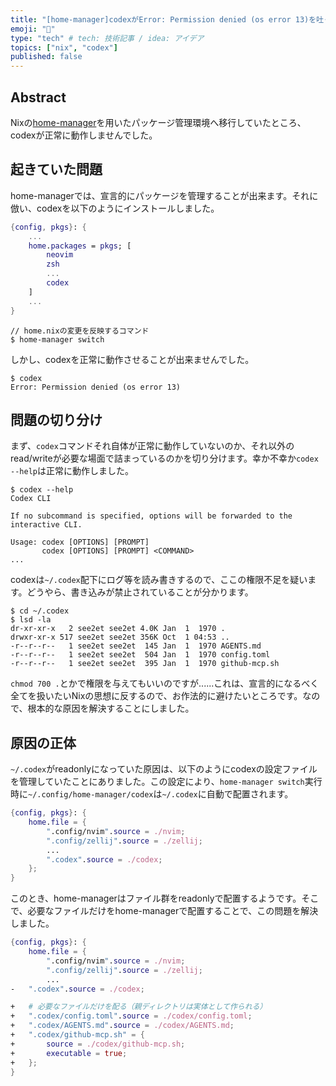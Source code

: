 ```yaml
---
title: "[home-manager]codexがError: Permission denied (os error 13)を吐く問題への対処法"
emoji: "🌟"
type: "tech" # tech: 技術記事 / idea: アイデア
topics: ["nix", "codex"]
published: false
---
```


## Abstract
Nixの[home-manager](https://github.com/nix-community/home-manager)を用いたパッケージ管理環境へ移行していたところ、codexが正常に動作しませんでした。

## 起きていた問題

home-managerでは、宣言的にパッケージを管理することが出来ます。それに倣い、codexを以下のようにインストールしました。
```nix:home.nix
{config, pkgs}: {
    ...
    home.packages = pkgs; [
        neovim
        zsh
        ...
        codex
    ]
    ...
}
```
```zsh:zsh
// home.nixの変更を反映するコマンド
$ home-manager switch
```

しかし、codexを正常に動作させることが出来ませんでした。
```zsh:zsh
$ codex
Error: Permission denied (os error 13)
```

## 問題の切り分け
まず、`codex`コマンドそれ自体が正常に動作していないのか、それ以外のread/writeが必要な場面で詰まっているのかを切り分けます。幸か不幸か`codex --help`は正常に動作しました。
```zsh:zsh
$ codex --help
Codex CLI

If no subcommand is specified, options will be forwarded to the interactive CLI.

Usage: codex [OPTIONS] [PROMPT]
       codex [OPTIONS] [PROMPT] <COMMAND>
...
```

codexは`~/.codex`配下にログ等を読み書きするので、ここの権限不足を疑います。どうやら、書き込みが禁止されていることが分かります。

```zsh:zsh
$ cd ~/.codex
$ lsd -la
dr-xr-xr-x   2 see2et see2et 4.0K Jan  1  1970 .
drwxr-xr-x 517 see2et see2et 356K Oct  1 04:53 ..
-r--r--r--   1 see2et see2et  145 Jan  1  1970 AGENTS.md
-r--r--r--   1 see2et see2et  504 Jan  1  1970 config.toml
-r--r--r--   1 see2et see2et  395 Jan  1  1970 github-mcp.sh
```

`chmod 700 .`とかで権限を与えてもいいのですが......これは、宣言的になるべく全てを扱いたいNixの思想に反するので、お作法的に避けたいところです。なので、根本的な原因を解決することにしました。

## 原因の正体
`~/.codex`がreadonlyになっていた原因は、以下のようにcodexの設定ファイルを管理していたことにありました。この設定により、`home-manager switch`実行時に`~/.config/home-manager/codex`は`~/.codex`に自動で配置されます。
```nix:home.nix
{config, pkgs}: {
    home.file = {
        ".config/nvim".source = ./nvim;
        ".config/zellij".source = ./zellij;
        ...
        ".codex".source = ./codex;
    };
}
```
このとき、home-managerはファイル群をreadonlyで配置するようです。そこで、必要なファイルだけをhome-managerで配置することで、この問題を解決しました。
```diff:home.nix
{config, pkgs}: {
    home.file = {
        ".config/nvim".source = ./nvim;
        ".config/zellij".source = ./zellij;
        ...
-   ".codex".source = ./codex;

+   # 必要なファイルだけを配る（親ディレクトリは実体として作られる）
+   ".codex/config.toml".source = ./codex/config.toml;
+   ".codex/AGENTS.md".source = ./codex/AGENTS.md;
+   ".codex/github-mcp.sh" = {
+       source = ./codex/github-mcp.sh;
+       executable = true;
+   };
}
```

